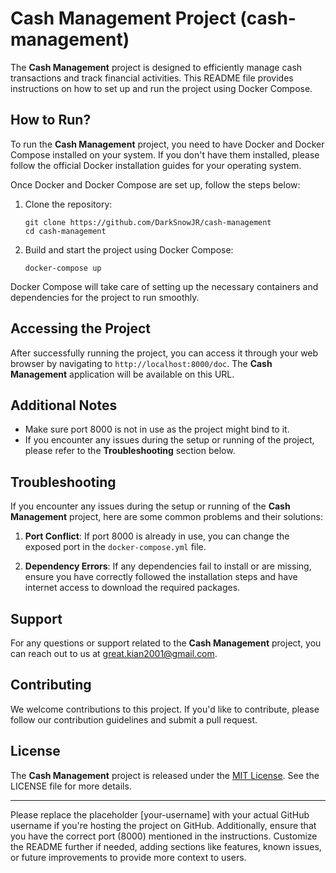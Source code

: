 # Cash Management Project (cash-management)

The **Cash Management** project is designed to efficiently manage cash transactions and track financial activities. This README file provides instructions on how to set up and run the project using Docker Compose.

## How to Run?

To run the **Cash Management** project, you need to have Docker and Docker Compose installed on your system. If you don't have them installed, please follow the official Docker installation guides for your operating system.

Once Docker and Docker Compose are set up, follow the steps below:

1. Clone the repository:
   ```
   git clone https://github.com/DarkSnowJR/cash-management
   cd cash-management
   ```

2. Build and start the project using Docker Compose:
   ```
   docker-compose up
   ```

Docker Compose will take care of setting up the necessary containers and dependencies for the project to run smoothly.

## Accessing the Project

After successfully running the project, you can access it through your web browser by navigating to `http://localhost:8000/doc`. The **Cash Management** application will be available on this URL.

## Additional Notes

- Make sure port 8000 is not in use as the project might bind to it.
- If you encounter any issues during the setup or running of the project, please refer to the **Troubleshooting** section below.

## Troubleshooting

If you encounter any issues during the setup or running of the **Cash Management** project, here are some common problems and their solutions:

1. **Port Conflict**: If port 8000 is already in use, you can change the exposed port in the `docker-compose.yml` file.

2. **Dependency Errors**: If any dependencies fail to install or are missing, ensure you have correctly followed the installation steps and have internet access to download the required packages.

## Support

For any questions or support related to the **Cash Management** project, you can reach out to us at [great.kian2001@gmail.com](mailto:great.kian2001@gmail.com).

## Contributing

We welcome contributions to this project. If you'd like to contribute, please follow our contribution guidelines and submit a pull request.

## License

The **Cash Management** project is released under the [MIT License](./LICENSE). See the LICENSE file for more details.

---
Please replace the placeholder [your-username] with your actual GitHub username if you're hosting the project on GitHub. Additionally, ensure that you have the correct port (8000) mentioned in the instructions. Customize the README further if needed, adding sections like features, known issues, or future improvements to provide more context to users.